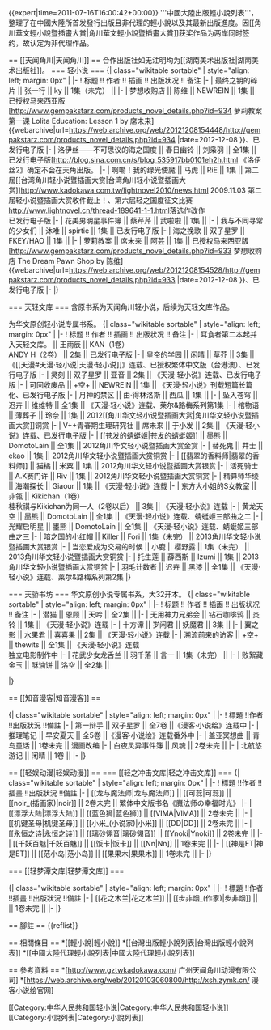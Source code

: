 {{expert|time=2011-07-16T16:00:42+00:00}}
'''中國大陸出版輕小說列表'''，整理了在中國大陸所首发發行出版且非代理的輕小說以及其最新出版進度。因[[角川華文輕小說暨插畫大賞|角川華文輕小說暨插畫大賞]]获奖作品为两岸同时签约，故认定为非代理作品。

== [[天闻角川|天闻角川]] ==
合作出版社如无注明均为[[湖南美术出版社|湖南美术出版社]]。
=== 轻小说 ===
{| class="wikitable sortable" | style="align: left; margin: 0px" |
|- 
! 标题 !! 作者 !! 插画 !! 出版状况 !! 备注
|-
| 最终之钥的碎片 || 张一行 || ky || 1集（未完） ||
|-
| 梦想收购店 || 陈维 || NEWREIN || 1集 || 已授权马来西亚版<ref>[http://www.gempakstarz.com/products_novel_details.php?id=934 萝莉教案第一课 Lolita Education: Lesson 1  by 席未来] {{webarchive|url=https://web.archive.org/web/20121208154448/http://gempakstarz.com/products_novel_details.php?id=934 |date=2012-12-08 }}</ref>、已发行电子版
|-
| 洛伊丝——不可思议的海之国度 || 春日幽铃 || 刘枭羽 || 全1集 || 已发行电子版<ref>[http://blog.sina.com.cn/s/blog_535917bb0101eh2h.html 《洛伊丝2》确定不会在天角出版。</ref>
|-
| 啊嘞！我的绿光使魔 || 马虎 || RiE || 1集 || 第二屆[[台湾角川轻小说暨插画大赏|台湾角川轻小说暨插画大赏]]<ref>http://www.kadokawa.com.tw/lightnovel2010/news.html 2009.11.03 第二届轻小说暨插画大赏收件截止！</ref>、第六届轻之国度征文比赛<ref>http://www.lightnovel.cn/thread-189641-1-1.html</ref>落选作改作<br />已发行电子版
|-
| 花美男明星事件簿 || 蔡芹芹 || 武啦啦 || 1集 ||
|-
| 我与不同寻常的少女们 || 沐唯 || spirtie || 1集 || 已发行电子版
|-
| 海之挽歌 || 双子星罗 || FKEY/HAO || 1集 ||
|-
| 萝莉教案 || 席未来 || 阿芸 || 1集 || 已授权马来西亚版<ref>[http://www.gempakstarz.com/products_novel_details.php?id=933 梦想收购店 The Dream Pawn Shop by 陈维] {{webarchive|url=https://web.archive.org/web/20121208154528/http://gempakstarz.com/products_novel_details.php?id=933 |date=2012-12-08 }}</ref>、已发行电子版
|-
|}

=== 天轻文库 ===
含原书系为天闻角川轻小说，后续为天轻文库作品。

为华文原创轻小说专属书系。
{| class="wikitable sortable" | style="align: left; margin: 0px" |
|- 
! 标题 !! 作者 !! 插画 !! 出版状况 !! 备注
|-
| 耳食者<ref name="tq2">第二本起并入天轻文库。</ref> || 王雨辰 || KAN（1卷）<br>ANDY H（2卷） || 2集 || 已发行电子版
|-
| 皇帝的学园 || 闲晴 || 草芥 || 3集 || 《[[天漫#天漫·轻小说|天漫·轻小说]]》连载、已授权繁体中文版（台港澳）、已发行电子版
|-
| 灵刻 || 双子星罗 || 亚音 || 2集 || 《天漫·轻小说》连载、已发行电子版
|-
| 可回收废品 || +空+ || NEWREIN || 1集 || 《天漫·轻小说》刊载短篇长篇化、已发行电子版
|-
| 月神的禁区 || 由·得林洛斯 || 西瓜 || 1集 || 
|-
| 坠入苍穹 || 迟卉 || 维维特 || 全1集 || 《天漫·轻小说》连载、莱尔&路梅系列第1集
|-
| 棺物语 || 薄葬子 || 玲奈 || 1集 || 2012[[角川华文轻小说暨插画大赏|角川华文轻小说暨插画大赏]]铜赏
|-
| V++青春期生理研究社 || 席未来 || 于小发 || 2集 || 《天漫·轻小说》连载、已发行电子版
|-
| [[苍发的蜻蜓姬|苍发的蜻蜓姬]] || 墨熊 || DomotoLain || 全1集 || 2012角川华文轻小说暨插画大赏金赏
|-
| 替死鬼 || 井士 || ekao || 1集 || 2012角川华文轻小说暨插画大赏铜赏 
|-
| [[翡翠的香料师|翡翠的香料师]] || 猫橘 || 米粟 || 1集 || 2012角川华文轻小说暨插画大赏银赏 
|-
| 活死骑士 || A.K赛门许 || Riv || 1集 || 2012角川华文轻小说暨插画大赏铜赏 
|-
| 精算师华绫 || 海潮探长 || Giaour || 1集 || 《天漫·轻小说》连载
|-
| 东方大小姐的S女教室 || 非瓴 || Kikichan（1卷）<br>桂秋祺<ref>与Kikichan为同一人</ref>（2卷以后） || 3集 || 《天漫·轻小说》连载
|-
| 黄龙天空 || 墨熊 || DomotoLain || 全1集 || 《天漫·轻小说》连载、蜻蜓姬三部曲之二
|-
| 光耀启明星 || 墨熊 || DomotoLain || 全1集 || 《天漫·轻小说》连载、蜻蜓姬三部曲之三
|-
| 暗之国的小红帽 || Killer || Fori || 1集（未完） || 2013角川华文轻小说暨插画大赏银赏
|-
| 当恋爱成为交易的时候 || 小鹿 || 樱野露 || 1集（未完） || 2013角川华文轻小说暨插画大赏铜赏
|-
| 托生莲 || 薛西斯 || Izumi || 1集 || 2013角川华文轻小说暨插画大赏铜赏
|-
| 羽毛计数者 || 迟卉 || 黑漆 || 全1集 || 《天漫·轻小说》连载、莱尔&路梅系列第2集
|}

=== 天骄书坊 ===
华文原创小说专属书系，大32开本。
{| class="wikitable sortable" | style="align: left; margin: 0px" |
|- 
! 标题 !! 作者 !! 插画 !! 出版状况 !! 备注
|-
| 潜猫 || 恩顾 || 天吟 || 全2集 || 
|-
| 无用神力兄弟会 || 钻石咖啡鸦 || 炎铃 || 1集 || 《天漫·轻小说》连载
|-
| 十方谭 || 岁闲君 || 妖魔君 || 3集 || 
|-
| 翼之影 || 水果君 || 喜喜果 || 2集 || 《天漫·轻小说》连载
|-
| 溯流前来的访客 || +空+ || thewits || 全1集 || 《天漫·轻小说》连载 <br /> 独立电影制作中
|-
| 花武少女龙舌兰 || 羽千落 || 言一 || 1集（未完） || 
|-
| 败絮藏金玉 || 酥油饼 || 洛空 || 全2集 || 
<!--
-->
|}

== [[知音漫客|知音漫客]] ==

{| class="wikitable sortable" | style="align: left; margin: 0px" |
|- 
! 標題 !!作者 !!出版狀況 !!備註
|-
| 第一辩手 || 双子星罗 || 全7卷 ||《漫客·小说绘》连载中
|-
| 推理笔记 || 早安夏天 || 全5卷 ||《漫客·小说绘》连载番外中
|-
| 盖亚冥想曲 || 青鸟童话 || 1卷未完 || 漫画改编
|-
| 白夜灵异事件簿 || 风魂 || 2卷未完 || 
|-
| 北航悠游记 || 闲晴 || 1卷 || 
|-
|}

== [[轻娱动漫|轻娱动漫]] ==
=== [[轻之冲击文库|轻之冲击文库]] ===
{| class="wikitable sortable" | style="align: left; margin: 0px" |
|- 
! 標題 !!作者 !!插畫 !!出版狀況 !!備註
|-
| [[龙与魔法师|龙与魔法师]] || [[可蕊|可蕊]] || [[noir_(插画家)|noir]] || 2卷未完 || 繁体中文版书名《魔法师の幸福时光》
|-
| [[漂浮大陆|漂浮大陆]] || [[蓝色狮|蓝色狮]] || [[VIMA|VIMA]] || 2卷未完 ||
|-
| [[机键圣母|机键圣母]] || [[小米_(小说家)|小米]] || [[DD|DD]] || 2卷未完 ||
|-
| [[永恒之诗|永恒之诗]] || [[璃砂翎音|璃砂翎音]] || [[Ynoki|Ynoki]] || 2卷未完 ||
|-
| [[千妖百魅|千妖百魅]] || [[饭卡|饭卡]] || [[Nn|Nn]] || 1卷未完 || 
|-
| [[神是ET|神是ET]] || [[范小岛|范小岛]] || [[果果木|果果木]] || 1卷未完 ||
|-
|}

=== [[轻梦潭文库|轻梦潭文库]] ===

{| class="wikitable sortable" | style="align: left; margin: 0px" |
|- 
! 標題 !!作者 !!插畫 !!出版狀況 !!備註
|-
| [[花之木兰|花之木兰]] || [[步非烟_(作家)|步非烟]] ||  || 1卷未完 ||
|-
|}

== 腳註 ==
{{reflist}}

== 相關條目 ==
*[[輕小說|輕小說]]
*[[台灣出版輕小說列表|台灣出版輕小說列表]]
*[[中國大陸代理輕小說列表|中國大陸代理輕小說列表]]

== 參考資料 ==
*[http://www.gztwkadokawa.com/ 广州天闻角川动漫有限公司]
*[https://web.archive.org/web/20120103060800/http://xsh.zymk.cn/ 漫客小说绘官网]

[[Category:中华人民共和国轻小说|Category:中华人民共和国轻小说]]
[[Category:小說列表|Category:小說列表]]